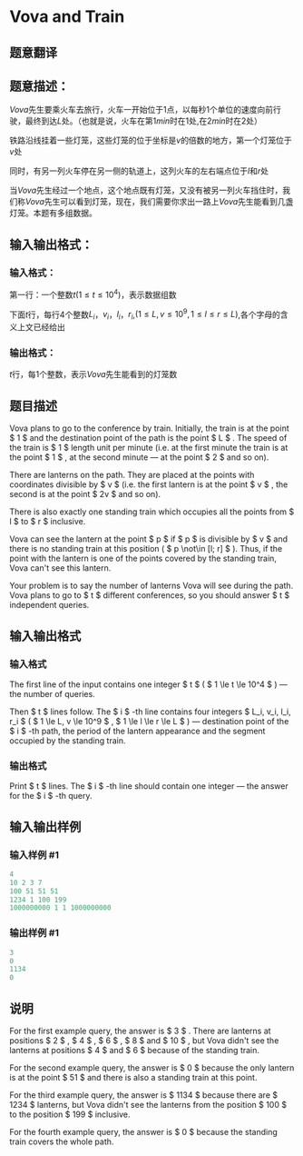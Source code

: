 # Vova and Train

## 题意翻译

## 题意描述：

$Vova$先生要乘火车去旅行，火车一开始位于$1$点，以每秒1个单位的速度向前行驶，最终到达$L$处。（也就是说，火车在第$1min$时在$1$处,在$2min$时在2处）

铁路沿线挂着一些灯笼，这些灯笼的位于坐标是$v$的倍数的地方，第一个灯笼位于$v$处

同时，有另一列火车停在另一侧的轨道上，这列火车的左右端点位于$l$和$r$处

当$Vova$先生经过一个地点，这个地点既有灯笼，又没有被另一列火车挡住时，我们称$Vova$先生可以看到灯笼，现在，我们需要你求出一路上$Vova$先生能看到几盏灯笼。本题有多组数据。

## 输入输出格式：

### 输入格式：

第一行：一个整数$t(1≤t≤10^4$)，表示数据组数

下面$t$行，每行4个整数$L_i$，$v_i$，$l_i$，$r_i$,$(1≤L,v≤10^9,1≤l≤r≤L)$,各个字母的含义上文已经给出

### 输出格式：

$t$行，每$1$个整数，表示$Vova$先生能看到的灯笼数

## 题目描述

Vova plans to go to the conference by train. Initially, the train is at the point $ 1 $ and the destination point of the path is the point $ L $ . The speed of the train is $ 1 $ length unit per minute (i.e. at the first minute the train is at the point $ 1 $ , at the second minute — at the point $ 2 $ and so on).

There are lanterns on the path. They are placed at the points with coordinates divisible by $ v $ (i.e. the first lantern is at the point $ v $ , the second is at the point $ 2v $ and so on).

There is also exactly one standing train which occupies all the points from $ l $ to $ r $ inclusive.

Vova can see the lantern at the point $ p $ if $ p $ is divisible by $ v $ and there is no standing train at this position ( $ p \not\in [l; r] $ ). Thus, if the point with the lantern is one of the points covered by the standing train, Vova can't see this lantern.

Your problem is to say the number of lanterns Vova will see during the path. Vova plans to go to $ t $ different conferences, so you should answer $ t $ independent queries.

## 输入输出格式

### 输入格式

The first line of the input contains one integer $ t $ ( $ 1 \le t \le 10^4 $ ) — the number of queries.

Then $ t $ lines follow. The $ i $ -th line contains four integers $ L_i, v_i, l_i, r_i $ ( $ 1 \le L, v \le 10^9 $ , $ 1 \le l \le r \le L $ ) — destination point of the $ i $ -th path, the period of the lantern appearance and the segment occupied by the standing train.

### 输出格式

Print $ t $ lines. The $ i $ -th line should contain one integer — the answer for the $ i $ -th query.

## 输入输出样例

### 输入样例 #1

```cpp
4
10 2 3 7
100 51 51 51
1234 1 100 199
1000000000 1 1 1000000000

```
### 输出样例 #1

```cpp
3
0
1134
0

```
## 说明

For the first example query, the answer is $ 3 $ . There are lanterns at positions $ 2 $ , $ 4 $ , $ 6 $ , $ 8 $ and $ 10 $ , but Vova didn't see the lanterns at positions $ 4 $ and $ 6 $ because of the standing train.

For the second example query, the answer is $ 0 $ because the only lantern is at the point $ 51 $ and there is also a standing train at this point.

For the third example query, the answer is $ 1134 $ because there are $ 1234 $ lanterns, but Vova didn't see the lanterns from the position $ 100 $ to the position $ 199 $ inclusive.

For the fourth example query, the answer is $ 0 $ because the standing train covers the whole path.

